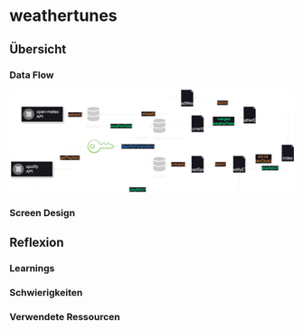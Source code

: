 # weathertunes

## Übersicht

### Data Flow

![Flowchart](https://github.com/y-neck/weathertunes/blob/main/frontend/public/img/documentation/api_flowchart_weathertunes.drawio.svg)

### Screen Design

## Reflexion

### Learnings

### Schwierigkeiten

### Verwendete Ressourcen
